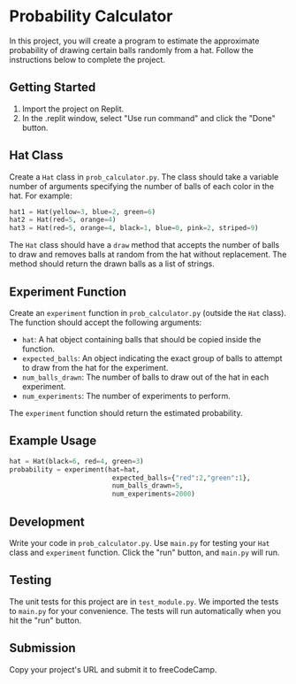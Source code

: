 # Probability Calculator

In this project, you will create a program to estimate the approximate probability of drawing certain balls randomly from a hat. Follow the instructions below to complete the project.

## Getting Started

1. Import the project on Replit.
2. In the .replit window, select "Use run command" and click the "Done" button.

## Hat Class

Create a `Hat` class in `prob_calculator.py`. The class should take a variable number of arguments specifying the number of balls of each color in the hat. For example:

```python
hat1 = Hat(yellow=3, blue=2, green=6)
hat2 = Hat(red=5, orange=4)
hat3 = Hat(red=5, orange=4, black=1, blue=0, pink=2, striped=9)
```

The `Hat` class should have a `draw` method that accepts the number of balls to draw and removes balls at random from the hat without replacement. The method should return the drawn balls as a list of strings.

## Experiment Function

Create an `experiment` function in `prob_calculator.py` (outside the `Hat` class). The function should accept the following arguments:

- `hat`: A hat object containing balls that should be copied inside the function.
- `expected_balls`: An object indicating the exact group of balls to attempt to draw from the hat for the experiment.
- `num_balls_drawn`: The number of balls to draw out of the hat in each experiment.
- `num_experiments`: The number of experiments to perform.

The `experiment` function should return the estimated probability.

## Example Usage

```python
hat = Hat(black=6, red=4, green=3)
probability = experiment(hat=hat,
                          expected_balls={"red":2,"green":1},
                          num_balls_drawn=5,
                          num_experiments=2000)
```

## Development

Write your code in `prob_calculator.py`. Use `main.py` for testing your `Hat` class and `experiment` function. Click the "run" button, and `main.py` will run.

## Testing

The unit tests for this project are in `test_module.py`. We imported the tests to `main.py` for your convenience. The tests will run automatically when you hit the "run" button.

## Submission

Copy your project's URL and submit it to freeCodeCamp.